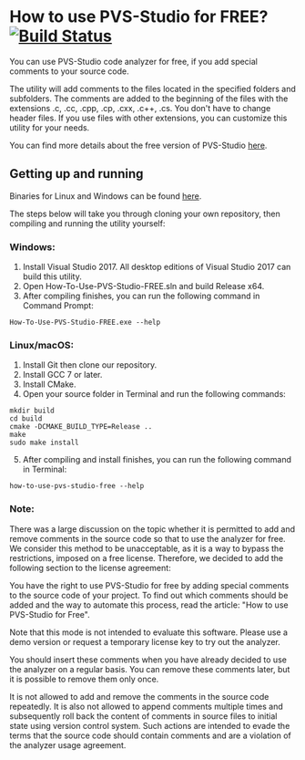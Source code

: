 How to use PVS-Studio for FREE? [![Build Status](https://travis-ci.org/viva64/how-to-use-pvs-studio-free.svg?branch=master)](https://travis-ci.org/viva64/how-to-use-pvs-studio-free)
===============================

  You can use PVS-Studio code analyzer for free, if you add special comments
  to your source code.

  The utility will add comments to the files located in the specified folders
  and subfolders. The comments are added to the beginning of the files with the
  extensions .c, .cc, .cpp, .cp, .cxx, .c++, .cs. You don't have to change header
  files. If you use files with other extensions, you can customize this utility
  for your needs.

  You can find more details about the free version of PVS-Studio [here](https://www.viva64.com/en/b/0457/).

Getting up and running
----------------------

  Binaries for Linux and Windows can be found [here](https://github.com/viva64/how-to-use-pvs-studio-free/releases).
  
  The steps below will take you through cloning your own repository, then compiling and running the utility yourself:

### Windows:

  1. Install Visual Studio 2017. All desktop editions of Visual Studio 2017 can build this utility.
  2. Open How-To-Use-PVS-Studio-FREE.sln and build Release x64.
  3. After compiling finishes, you can run the following command in Command Prompt:

  ```
  How-To-Use-PVS-Studio-FREE.exe --help
  ```

### Linux/macOS:

  1. Install Git then clone our repository.
  2. Install GCC 7 or later.
  3. Install CMake.
  4. Open your source folder in Terminal and run the following commands:

  ```
  mkdir build
  cd build
  cmake -DCMAKE_BUILD_TYPE=Release ..
  make
  sudo make install
  ```

  5. After compiling and install finishes, you can run the following command in Terminal:

  ```
  how-to-use-pvs-studio-free --help
  ```

### Note:

There was a large discussion on the topic whether it is permitted to add and remove comments in the source code so that to use the analyzer for free. We consider this method to be unacceptable, as it is a way to bypass the restrictions, imposed on a free license. Therefore, we decided to add the following section to the license agreement:

You have the right to use PVS-Studio for free by adding special comments to the source code of your project. To find out which comments should be added and the way to automate this process, read the article: "How to use PVS-Studio for Free".

Note that this mode is not intended to evaluate this software. Please use a demo version or request a temporary license key to try out the analyzer.

You should insert these comments when you have already decided to use the analyzer on a regular basis. You can remove these comments later, but it is possible to remove them only once.

It is not allowed to add and remove the comments in the source code repeatedly. It is also not allowed to append comments multiple times and subsequently roll back the content of comments in source files to initial state using version control system. Such actions are intended to evade the terms that the source code should contain comments and are a violation of the analyzer usage agreement.
